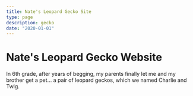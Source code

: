 ```yaml
---
title: Nate's Leopard Gecko Site
type: page
description: gecko
date: "2020-01-01"
---
```


# Nate's Leopard Gecko Website

In 6th grade, after years of begging, my parents finally let me and my brother
get a pet... a pair of leopard geckos, which we named Charlie and Twig.


